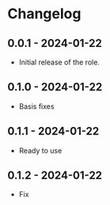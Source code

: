 # Changelog

## 0.0.1 - 2024-01-22
- Initial release of the role.

## 0.1.0 - 2024-01-22
- Basis fixes

## 0.1.1 - 2024-01-22
- Ready to use

## 0.1.2 - 2024-01-22
- Fix